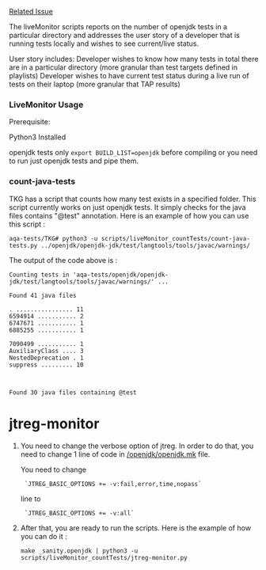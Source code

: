 [Related Issue](https://github.com/adoptium/TKG/issues/176)

The liveMonitor scripts reports on the number of openjdk tests in a particular directory and addresses the user story of a developer that is running tests locally and wishes to see current/live status.

User story includes:
Developer wishes to know how many tests in total there are in a particular directory (more granular than test targets defined in playlists)
Developer wishes to have current test status during a live run of tests on their laptop (more granular that TAP results)

### LiveMonitor Usage

Prerequisite: 

Python3 Installed

openjdk tests only
`export BUILD_LIST=openjdk`
before compiling or you need to run just openjdk tests and pipe them.

### count-java-tests
TKG has a script that counts how many test exists in a specified folder. This script currently works on just openjdk tests. It simply checks for the java files contains "@test" annotation. Here is an example of how you can use this script :

`aqa-tests/TKG# python3 -u scripts/liveMonitor_countTests/count-java-tests.py ../openjdk/openjdk-jdk/test/langtools/tools/javac/warnings/`

The output of the code above is : 

    
    Counting tests in 'aqa-tests/openjdk/openjdk-jdk/test/langtools/tools/javac/warnings/' ...

    Found 41 java files

    . ................ 11 
    6594914 ........... 2 
    6747671 ........... 1 
    6885255 ........... 1 

    7090499 ........... 1 
    AuxiliaryClass .... 3 
    NestedDeprecation . 1 
    suppress ......... 10 



    Found 30 java files containing @test

# jtreg-monitor
1. You need to change the verbose option of jtreg. In order to do that, you need to change 1 line of code in [/openjdk/openjdk.mk](https://github.com/adoptium/aqa-tests/blob/master/openjdk/openjdk.mk) file. 

    You need to change 

        `JTREG_BASIC_OPTIONS += -v:fail,error,time,nopass`  
    line to

        `JTREG_BASIC_OPTIONS += -v:all`

2. After that, you are ready to run the scripts. Here is the example of how you can do it : 

	`make _sanity.openjdk | python3 -u scripts/liveMonitor_countTests/jtreg-monitor.py`

